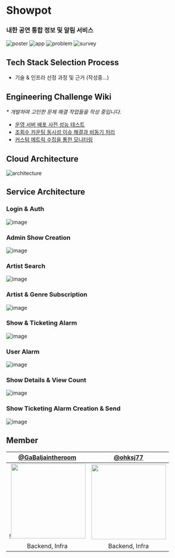 # Showpot

### 내한 공연 통합 정보 및 알림 서비스

![poster](https://github.com/user-attachments/assets/8b2a3abe-dd1f-4e1d-90a5-f618029f506a)
![app](https://github.com/user-attachments/assets/32885e0a-5a3d-4b60-8320-bbd8c1dd1bd4)
![problem](https://github.com/user-attachments/assets/72213b3c-e3a6-433d-b5bb-efeaa0dda203)
![survey](https://github.com/user-attachments/assets/1593677f-2b50-4bec-8a3d-7521902c5691)

## Tech Stack Selection Process
- 기술 & 인프라 선정 과정 및 근거 (작성중...)

## Engineering Challenge Wiki
_* 개발하며 고민한 문제 해결 작업들을 작성 중입니다._
- [운영 서버 배포 사전 성능 테스트](https://github.com/AlreadyTakenSeat/showpot-core-BE/wiki/%EC%9A%B4%EC%98%81-%EC%84%9C%EB%B2%84-%EB%B0%B0%ED%8F%AC-%EC%82%AC%EC%A0%84-%EC%84%B1%EB%8A%A5-%ED%85%8C%EC%8A%A4%ED%8A%B8)
- [조회수 카운팅 동시성 이슈 해결과 비동기 처리](https://github.com/AlreadyTakenSeat/showpot-core-BE/wiki/%EC%A1%B0%ED%9A%8C%EC%88%98-%EC%B9%B4%EC%9A%B4%ED%8C%85-%EB%8F%99%EC%8B%9C%EC%84%B1-%EC%9D%B4%EC%8A%88-%ED%95%B4%EA%B2%B0%EA%B3%BC-%EB%B9%84%EB%8F%99%EA%B8%B0-%EC%B2%98%EB%A6%AC)
- [커스텀 메트릭 수집을 통한 모니터링](https://github.com/AlreadyTakenSeat/showpot-core-BE/wiki/%EC%BB%A4%EC%8A%A4%ED%85%80-%EB%A9%94%ED%8A%B8%EB%A6%AD-%EC%88%98%EC%A7%91%EC%9D%84-%ED%86%B5%ED%95%9C-%EB%AA%A8%EB%8B%88%ED%84%B0%EB%A7%81)

## Cloud Architecture
![architecture](https://github.com/user-attachments/assets/e2a0fba2-5305-43bd-98c2-e29f038af5f5)

## Service Architecture
### Login & Auth
![image](https://github.com/user-attachments/assets/70955d5b-8264-40ce-977c-c3bd8d912142)

### Admin Show Creation
![image](https://github.com/user-attachments/assets/0dcfb8a8-f5fb-4869-8406-090e2be191a0)

### Artist Search
![image](https://github.com/user-attachments/assets/0682a497-474b-4a65-8f92-c9ffa13c5c59)

### Artist & Genre Subscription
![image](https://github.com/user-attachments/assets/96f805a8-16dd-4f11-bd84-a86bbf14f67f)

### Show & Ticketing Alarm
![image](https://github.com/user-attachments/assets/f3204284-ab80-435a-8012-8a567f959c04)

### User Alarm
![image](https://github.com/user-attachments/assets/e36a387b-490c-49ac-b449-4c272f0269a8)

### Show Details & View Count
![image](https://github.com/user-attachments/assets/71e989b7-de3f-4d30-95bb-3b4ff2f74656)

### Show Ticketing Alarm Creation & Send
![image](https://github.com/user-attachments/assets/aec16fbb-6227-496d-a1d5-821e30a73aee)

## Member
|[@GaBaljaintheroom](https://github.com/GaBaljaintheroom)|[@ohksj77](https://github.com/ohksj77)|
|:------:|:------:|
|!<img src="https://avatars.githubusercontent.com/u/97604953?v=4" width="200" height="200">|<img src="https://avatars.githubusercontent.com/u/89020004?v=4" width="200" height="200">|
|Backend, Infra|Backend, Infra|
